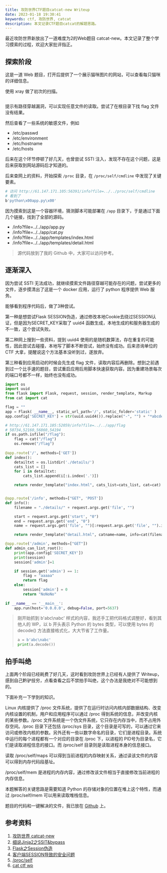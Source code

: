 ```yaml
---
title: 攻防世界CTF题目catcat-new Writeup
date: 2023-01-18 19:30:41
keywords: ctf, 攻防世界, catcat
description: 本文记录CTF题目catcat的解题思路。
---
```


最近攻防世界新放出了一道难度为2的Web题目 catcat-new。本文记录了整个学习摸索的过程，欢迎大家批评指正。

## 探索阶段

这是一道 Web 题目，打开后提供了一个展示猫咪图片的网站，可以查看每只猫咪的详细信息。

使用 xray 做了初次的扫描。

```sh
```

提示有路径穿越漏洞，可以实现任意文件的读取。尝试了在根目录下找 flag 文件没有结果。

然后查看了一些系统的敏感文件，例如

* /etc/passwd
* /etc/environment
* /etc/hostname
* /etc/hosts

后来在这个环节停顿了好几天，也曾尝试 SSTI 注入，发现不存在这个问题，这是后来获取到网站源码后才知道的。

后来查网上的资料，开始探索 `/proc` 目录，在 `/proc/self/cmdline` 中发现了关键要素。

```sh
# 访问 http://61.147.171.105:56391/info?file=../../proc/self/cmdline
# 看到了
b'python\x00app.py\x00'
```

因为摸索到这是一个容器环境，猜测脚本可能部署在 `/app` 目录下，于是通过下面几个链接，找到了全部的源码。

* /info?file=../../app/app.py
* /info?file=../../app/cat.py
* /info?file=../../app/templates/index.html
* /info?file=../../app/templates/detail.html

> 源代码放到了我的 Github 中，大家可以访问参考。

## 逐渐深入

因为尝试 SSTI 无法成功，就继续摸索文件路径穿越可能存在的问题，尝试更多的文件，逐步摸清出了这是一个 docker 应用，运行了 python 程序提供 Web 服务。

能够看到程序代码后，做了3种尝试。

第一种是想尝试Flask SESSION伪造，通过修改本地Cookie去绕过SESSION认证，但是因为SECRET_KEY采取了 uuid4 函数生成，本地生成的和服务器生成的不一致，这个尝试失败。

第二种网上搜到一些资料，提到 uuid4 使用的是随机数算法，存在重复的可能性，因此尝试去碰撞，本地写了脚本不断尝试，始终没有成功。后来咨询单位的 CTF 大拿，提醒说这个方法基本没听到过，遂放弃。

第三种看到应用启动的时候会先生成 flag 文件，读取内容后再删除。想到之前遇到过一个比手速的题目，尝试重启应用后用脚本快速获取内容。因为重建场景每次的端口号都不一样，始终也没有成功。

```python
import os
import uuid 
from flask import Flask, request, session, render_template, Markup 
from cat import cat

flag = ""
app = Flask( __name__, static_url_path='/', static_folder='static' )
app.config['SECRET_KEY'] = str(uuid.uuid4()).replace("-", "") + "*abcdefgh"

# http://61.147.171.105:52059/info?file=../../app/flag
# 50734,52160,56860,54194
if os.path.isfile("/flag"):
    flag = cat("/flag") 
    os.remove("/flag")
    
@app.route('/', methods=['GET'])
def index():
    detailtxt = os.listdir('./details/') 
    cats_list = []
    for i in detailtxt:
        cats_list.append(i[:i.index('.')])

    return render_template("index.html", cats_list=cats_list, cat=cat)


@app.route('/info', methods=["GET", 'POST'])
def info():
    filename = "./details/" + request.args.get('file', "")

    start = request.args.get('start', "0")
    end = request.args.get('end', "0")
    name = request.args.get('file', "")[:request.args.get('file', "").index('.')]

    return render_template("detail.html", catname=name, info=cat(filename, start, end))

@app.route('/admin', methods=["GET"])
def admin_can_list_root():
    print(app.config['SECRET_KEY'])
    print(session)
    session['admin']=1

    if session.get('admin') == 1: 
        flag = "aaaaa"
        return flag
    else:
        session['admin'] = 0
        return "NoNoNo"
        
if __name__ == '__main__': 
    app.run(host='0.0.0.0', debug=False, port=5637)
```

> 刚开始抓到 b'abc\nabc' 样式的内容，我还手工把代码格式调整好，看到其他人的 WP，以 b 开头表示 Python 的 bytes 类型，可以使用 bytes 的 decode() 方法直接格式化，大大节省了工作量。
>
> ```python
> a = b'abc\nabc'
> print(a.decode())
> ```
>
> 

## 拍手叫绝

上面两个阶段已经耗费了好几天，这时看到攻防世界上已经有人提供了 Writeup，感到自己黔驴技穷，点看查看之后不禁拍手叫绝，这个办法是我绝对不可能想到的。

下面补充一下学到的知识。

Linux 内核提供了 /proc 文件系统，提供了在运行时访问内核内部数据结构、改变内核设置的机制，用户和应用程序可以通过 /proc 得到系统的信息，并改变内核的某些参数。/proc 文件系统是一个伪文件系统，它只存在内存当中，而不占用外存空间。/proc 目录下还包括 /proc/sys 目录，这个目录是可写的，可以通过它来访问或修改内核的参数。另外还有一些以数字命名的目录，它们是进程目录。系统中运行的每个进程都有一个对应的目录在 /proc 下，以进程的 PID号为目录名，它们是读取进程信息的接口。而 /proc/self 目录则是读取进程本身的信息接口。

读取 /proc/self/maps 可以得到当前进程的内存映射关系，通过读该文件的内容可以得到内存代码段基址。

/proc/self/mem 是进程的内存内容，通过修改该文件相当于直接修改当前进程的内存信息。

本题解答的关键思路是需要知道 Python 的存储对象的位置在堆上这个特性，而通过 /proc/self/mem 可以用来读取堆栈信息。

题目的代码和一键解决的文件，我已放在 [Github]() 上。

## 参考资料

1. [攻防世界 catcat-new](https://adworld.xctf.org.cn/challenges/details?hash=9cc7514c-7c47-11ed-ab28-000c29bc20bf&task_category_id=3)
2. [细说Jinja2之SSIT&bypass](https://baijiahao.baidu.com/s?id=1686667928214457971&wfr=spider&for=pc)
3. [Flask之Session伪造](https://blog.csdn.net/qq_45615127/article/details/117150993)
4. [客户端SESSION导致的安全问题](https://zhuanlan.zhihu.com/p/34936378)
5. [/proc/self](https://www.jianshu.com/p/3fba2e5b1e17)
6. [cat ctf wp](https://xia0ji233.pro/2023/01/01/Nepnep-CatCTF2022/#Cat-cat)
